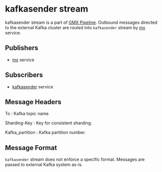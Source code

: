 # kafkasender stream

kafkasender stream is a part of [GMX Pipeline](index.md#generic-message-exchange-pipeline).
Outbound messages directed to the external Kafka cluster are routed into
`kafkasender` stream by [mx](../../../services-reference/mx.md) service.

## Publishers

- [mx](../../../services-reference/mx.md) service

## Subscribers

- [kafkasender](../../../services-reference/kafkasender.md) service

## Message Headers

To
: Kafka topic name

Sharding-Key
: Key for consistent sharding.

Kafka_partition
: Kafka partition number.

## Message Format

`kafkasender` stream does not enforce a specific format. Messages are passed
to external Kafka system as-is.
